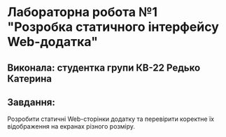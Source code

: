 # Лабораторна робота №1<br>"Розробка статичного інтерфейсу Web-додатка"

## Виконала: студентка групи КВ-22 Редько Катерина

## Завдання: 
Розробити статичні Web-сторінки додатку та перевірити коректне їх відображення на екранах різного розміру.